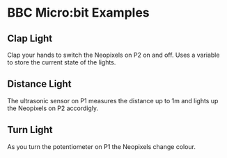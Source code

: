 # BBC Micro:bit Examples

## Clap Light

Clap your hands to switch the Neopixels on P2 on and off. Uses a variable to store the current state of the lights.

## Distance Light

The ultrasonic sensor on P1 measures the distance up to 1m and lights up the Neopixels on P2 accordigly.

## Turn Light

As you turn the potentiometer on P1 the Neopixels change colour.
